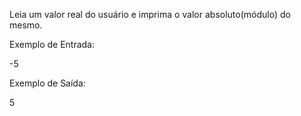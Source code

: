 Leia um valor real do usuário e imprima o valor absoluto(módulo) do mesmo.

Exemplo de Entrada:

-5

Exemplo de Saída:

5